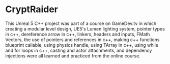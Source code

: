 # CryptRaider

This Unreal 5 C++ project was part of a course on GameDev.tv in which creating a modular level design, UE5's Lumen lighting system, pointer types in c++, dereference arrow in c++, linkers, headers and inputs, FMath Vectors, 
the use of pointers and references in c++, making c++ functions blueprint callable, using physics handle, using TArray in c++, using while and for loops in c++, casting and actor attachments, and dependency injections were all learned and practiced from the online course.
